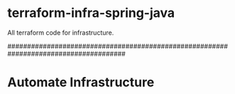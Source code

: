 # terraform-infra-spring-java
All terraform code for infrastructure.

######################################################################################

# Automate Infrastructure
